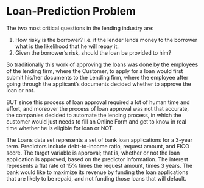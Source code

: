 # Loan-Prediction Problem

The two most critical questions in the lending industry are: 
1. How risky is the borrower? i.e. if the lender lends money to the borrower what is the likelihood that he will repay it.
2. Given the borrower’s risk, should the loan be provided to him?

So traditionally this work of approving the loans was done by the employees of the lending firm, where the Customer, to apply for a loan would first submit his/her documents to the Lending firm, where the employee after going through the applicant’s documents decided whether to approve the loan or not.

BUT since this process of loan approval required a lot of human time and effort, and moreover the process of loan approval was not that accurate, the companies decided to automate the lending process, in which the customer would just needs to fill an Online Form and get to know in real time whether he is eligible for loan or NOT.

The Loans data set represents a set of bank loan applications for a 3-year term. 
Predictors include debt-to-income ratio, request amount, and FICO score.
The target variable is approval; that is, whether or not the loan application is approved, based on the predictor information.
The interest represents a flat rate of 15% times the request amount, times 3 years.
The bank would like to maximize its revenue by funding the loan applications that are likely to be repaid, and not funding those loans that will default.
